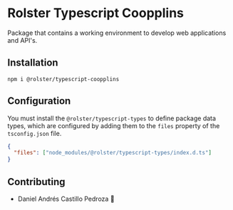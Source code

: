 # Rolster Typescript Coopplins

Package that contains a working environment to develop web applications and API's.

## Installation

```
npm i @rolster/typescript-coopplins
```

## Configuration

You must install the `@rolster/typescript-types` to define package data types, which are configured by adding them to the `files` property of the `tsconfig.json` file.

```json
{
  "files": ["node_modules/@rolster/typescript-types/index.d.ts"]
}
```

## Contributing

- Daniel Andrés Castillo Pedroza :rocket:
